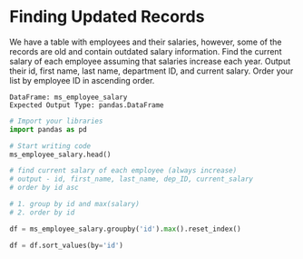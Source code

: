 # Finding Updated Records

We have a table with employees and their salaries, however, some of the records are old and contain outdated salary information. Find the current salary of each employee assuming that salaries increase each year. Output their id, first name, last name, department ID, and current salary. Order your list by employee ID in ascending order.

```
DataFrame: ms_employee_salary
Expected Output Type: pandas.DataFrame
```

```python
# Import your libraries
import pandas as pd

# Start writing code
ms_employee_salary.head()

# find current salary of each employee (always increase)
# output - id, first_name, last_name, dep_ID, current_salary
# order by id asc

# 1. group by id and max(salary)
# 2. order by id

df = ms_employee_salary.groupby('id').max().reset_index()

df = df.sort_values(by='id')
```